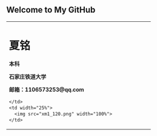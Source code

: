## Welcome to My GitHub

<table border="0" background="xm1_120.png" align="center">
  <tr>
    <td width="75%">
      <h1>夏铭</h1>
      <p><b>本科</b></p>
      <p><b>石家庄铁道大学</b></p>
      <p><b>邮箱：1106573253@qq.com</b></p>

    </td>
    <td width="25%">
      <img src="xm1_120.png" width="100%">
    </td>
  </tr>
</table>
